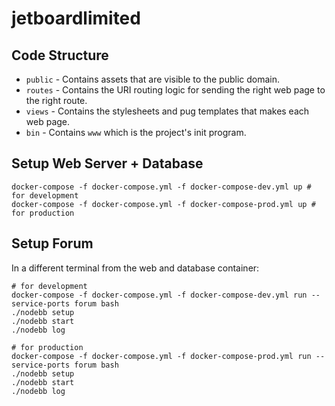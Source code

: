 # jetboardlimited

## Code Structure

- `public` - Contains assets that are visible to the public domain.
- `routes` - Contains the URI routing logic for sending the right web page to the right route.
- `views` - Contains the stylesheets and pug templates that makes each web page.
- `bin` - Contains `www` which is the project's init program.


## Setup Web Server + Database

```
docker-compose -f docker-compose.yml -f docker-compose-dev.yml up # for development
docker-compose -f docker-compose.yml -f docker-compose-prod.yml up # for production
```

## Setup Forum

In a different terminal from the web and database container:

```
# for development
docker-compose -f docker-compose.yml -f docker-compose-dev.yml run --service-ports forum bash
./nodebb setup
./nodebb start
./nodebb log

# for production
docker-compose -f docker-compose.yml -f docker-compose-prod.yml run --service-ports forum bash
./nodebb setup
./nodebb start
./nodebb log
```

